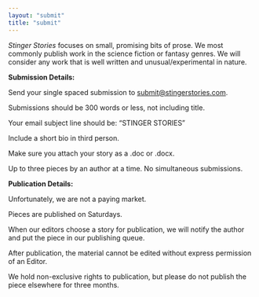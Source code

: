 ```yaml
---
layout: "submit"
title: "submit"
---
```


<i>Stinger Stories</i> focuses on small, promising bits of prose. We most commonly publish work in the science fiction or fantasy genres. We will consider any work that is well written and unusual/experimental in nature.

<b>Submission Details:</b>

Send your single spaced submission to <a href="mailto:submit@stingerstories.com">submit@stingerstories.com</a>.

Submissions should be 300 words or less, not including title.

Your email subject line should be: “STINGER STORIES”

Include a short bio in third person.

Make sure you attach your story as a .doc or .docx.

Up to three pieces by an author at a time. No simultaneous submissions.

<b>Publication Details:</b>

Unfortunately, we are not a paying market.

Pieces are published on Saturdays.

When our editors choose a story for publication, we will notify the author and put the piece in our publishing queue.

After publication, the material cannot be edited without express permission of an Editor.

We hold non-exclusive rights to publication, but please do not publish the piece elsewhere for three months.